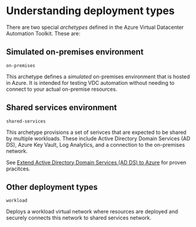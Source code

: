 # Understanding deployment types

There are two special _archetypes_ defined in the Azure Virtual Datacenter Automation Toolkit.
These are:

## Simulated on-premises environment
`on-premises`

This archetype defines a _simulated_ on-premises environment that is hosted in Azure. It is intended for testing VDC automation without needing to connect to your actual on-premise resources.

## Shared services environment
`shared-services`

This archetype provisions a set of serivces that are expected to be shared by multiple workloads. These include Active Directory Domain Services (AD DS), Azure Key Vault, Log Analytics, and a connection to the on-premises network.

See [Extend Active Directory Domain Services (AD DS) to Azure](https://docs.microsoft.com/azure/architecture/reference-architectures/identity/adds-extend-domain) for proven pracitces.

## Other deployment types
`workload`

Deploys a workload virtual network where resources are deployed and securely connects this network to shared services network.

